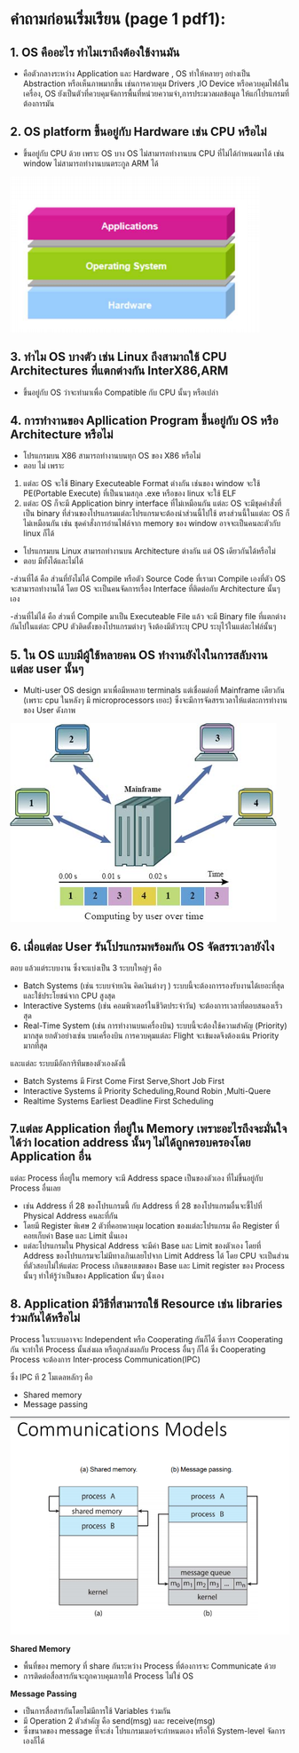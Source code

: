 # คำถามก่อนเริ่มเรียน (page 1 pdf1):
## **1. OS คืออะไร ทำไมเราถึงต้องใช้งานมัน**

- คือตัวกลางระหว่าง Application และ Hardware ,
OS ทำให้หลายๆ อย่างเป็น Abstraction หรือเห็นภาพมากขึ้น เช่นการควบคุม Drivers ,IO Device หรือควบคุมไฟล์ในเครื่อง,
OS ยังเป็นตัวที่ควบคุมจัดการพื้นที่หน่วยความจำ,การประมวลผลข้อมูล ให้แก่โปรแกรมที่ต้องการมัน 

## **2. OS platform ขึ้นอยู่กับ Hardware เช่น CPU หรือไม่**
- ขึ้นอยู่กับ CPU ด้วย เพราะ OS บาง OS ไม่สามารถทำงานบน CPU ที่ไม่ได้กำหนดมาได้ เช่น window ไม่สามารถทำงานบนตระกูล ARM ได้

![p1](./p1.png)

## **3. ทำไม OS บางตัว เช่น Linux ถึงสามาถใช้ CPU Architectures ที่แตกต่างกัน InterX86,ARM**
- ขึ้นอยู่กับ OS ว่าจะทำมาเพื่อ Compatible กับ CPU นั้นๆ หรือเปล่า 

## **4. การทำงานของ Apllication Program ขึ้นอยู่กับ OS หรือ Architecture หรือไม่**

- โปรแกรมบน X86 สามารถทำงานบนทุก OS ของ X86 หรือไม่ 
- ตอบ ไม่ เพราะ 
1) แต่ละ OS จะใช้ Binary Executeable Format ต่างกัน เช่นของ window จะใช้ PE(Portable Execute) ที่เป็นนามสกุล .exe หรือของ linux จะใช้ ELF 
2) แต่ละ OS ก็จะมี Application binry interface ที่ไม่เหมือนกัน แต่ละ OS จะมีชุดคำสั่งที่เป็น binary ที่ส่วนของโปรแกรมแต่ละโปรแกรมจะต้องนำส่วนนี้ไปใช้ ตรงส่วนนี้ในแต่ละ OS ก็ไม่เหมือนกัน เช่น ชุดคำสั่งการอ่านไฟล์จาก memory ของ window อาจจะเป็นคนละตัวกับ linux ก็ได้ 

- โปรแกรมบน Linux สามารถทำงานบน Architecture  ต่างกัน แต่ OS เดียวกันได้หรือไม่
- ตอบ มีทั้งได้และไม่ได้ 

-ส่วนที่ได้ คือ ส่วนที่ยังไม่ได้ Compile หรือตัว Source Code ที่เรามา Compile เองที่ตัว OS จะสามารถทำงานได้ โดย OS จะเป็นคนจัดการเรื่อง Interface ที่ติดต่อกับ Architecture นั้นๆ เอง

-ส่วนที่ไม่ได้ คือ ส่วนที่ Compile มาเป็น Executeable File แล้ว จะมี Binary file ที่แตกต่างกันไปในแต่ละ CPU ตัวติดตั้งของโปรแกรมต่างๆ จึงต้องมีตัวระบุ CPU ระบุไว้ในแต่ละไฟล์นั้นๆ 


## **5. ใน OS แบบมีผู้ใช้หลายคน OS ทำงานยังไงในการสลับงานแต่ละ user นั้นๆ**

- Multi-user OS design มาเพื่อมีหหลาย terminals แต่เชื่อมต่อที่ Mainframe เดียวกัน (เพราะ cpu ในหลังๆ มี microprocessors เยอะ) ซึ่งจะมีการจัดสรรเวลาให้แต่ละการทำงานของ User ดังภาพ

![p2](./p2.jfif)

## **6. เมื่อแต่ละ User รันโปรแกรมพร้อมกัน OS จัดสรรเวลายังไง**

ตอบ แล้วแต่ระบบงาน ซึ่งจะแบ่งเป็น 3 ระบบใหญ่ๆ คือ
- Batch Systems (เช่น ระบบจ่ายเงิน คิดเงินต่างๆ ) ระบบนี้จะต้องการรองรับงานได้เยอะที่สุด และใช้ประโยชน์จาก CPU สูงสุด
- Interactive Systems (เช่น คอมพิวเตอร์ในชีวิตประจำวัน) จะต้องการเวลาที่ตอบสนองเร็วสุด
- Real-Time System (เช่น การทำงานบนเครื่องบิน) ระบบนี้จะต้องใช้ความสำคัญ (Priority) มากสุด ยกตัวอย่างเช่น บนเครื่องบิน การควบคุมแต่ละ Flight จะเข้มงดจึงต้องเน้น Priority มากที่สุด

และแต่ละ ระบบมีอัลการิทึมของตัวเองดังนี้
- Batch Systems มี First Come First Serve,Short Job First
- Interactive Systems มี Priority Scheduling,Round Robin ,Multi-Quere
- Realtime Systems Earliest Deadline First Scheduling

## **7.แต่ละ Application ที่อยู่ใน Memory เพราะอะไรถึงจะมั่นใจได้ว่า location address นั้นๆ ไม่ได้ถูกครอบครองโดย Application อื่น**

แต่ละ Process ที่อยู่ใน memory จะมี Address space เป็นของตัวเอง ที่ไม่ขึ้นอยู่กับ Process อื่นเลย 
- เช่น Address ที่ 28 ของโปรแกรมนี้ กับ Address ที่ 28 ของโปรแกรมอื่นจะชี้ไปที่ Physical Address คนละที่กัน
- โดยมี Register พิเศษ 2 ตัวที่คอยควบคุม location ของแต่ละโปรแกรม คือ Register ที่คอยเก็บค่า Base และ Limit นั่นเอง 
- แต่ละโปรแกรมใน Physical Address จะมีค่า Base และ Limit ของตัวเอง โดยที่ Address ของโปรแกรมจะไม่มีทางเกินเลยไปจาก Limit Address ได้
โดย CPU จะเป็นส่วนที่ตัวสอบไม่ให้แต่ละ Process เกินขอบเขตของ Base และ Limit register ของ Process นั้นๆ ทำให้รู้ว่าเป็นของ Application นั้นๆ นั่งเอง


## **8. Application มีวิธีที่สามารถใช้ Resource เช่น libraries ร่วมกันได้หรือไม่**
 
Process ในระบบอาจจะ Independent หรือ Cooperating กันก็ได้ ซึ่งการ Cooperating กัน จะทำให้ Process นั้นส่งผล หรือถูกส่งผลกับ Process อื่นๆ ก็ได้ ซึ่ง Cooperating Process จะต้องการ Inter-process Communication(IPC) 

ซึ่ง IPC ที 2 โมเดลหลักๆ คือ 
- Shared memory
- Message passing

![p3](./p3.png)

**Shared Memory**
- พื้นที่ของ memory ที่ share กันระหว่าง Process ที่ต้องการจะ Communicate ด้วย
- การติดต่อสื่อสารกันจะถูกควบคุมภายใต้ Process ไม่ใช่ OS

**Message Passing**
- เป็นการสื่อสารกันโดยไม่มีการใช้ Variables ร่วมกัน 
- มี Operation 2 ตัวสำคัญ คือ send(msg) และ receive(msg)
- ซึ่งขนาดของ message ที่จะส่ง โปรแกรมเมอร์จะกำหนดเอง หรือให้ System-level จัดการเองก็ได้



